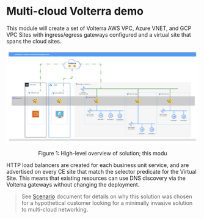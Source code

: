 # Multi-cloud Volterra demo

<!-- spell-checker: ignore volterra markdownlint tfvars -->
This module will create a set of Volterra AWS VPC, Azure VNET, and GCP VPC Sites
with ingress/egress gateways configured and a virtual site that spans the cloud
sites.

![multi-cloud-volterra-hla.png](images/multi-cloud-volterra-hla.png)
<!-- markdownlint-disable no-inline-html -->
<p align="center">Figure 1: High-level overview of solution; this modu</p>
<!-- markdownlint-enable no-inline-html -->

HTTP load balancers are created for each business unit service, and are advertised
on every CE site that match the selector predicate for the Virtual Site. This means
that existing resources can use DNS discovery via the Volterra gateways without
changing the deployment.

> See [Scenario](SCENARIO.md) document for details on why this solution was chosen
> for a hypothetical customer looking for a minimally invasive solution
> to multi-cloud networking.

<!-- markdownlint-disable no-inline-html -->
<!-- BEGINNING OF PRE-COMMIT-TERRAFORM DOCS HOOK -->
<!-- END OF PRE-COMMIT-TERRAFORM DOCS HOOK -->
<!-- markdownlint-enable no-inline-html -->
